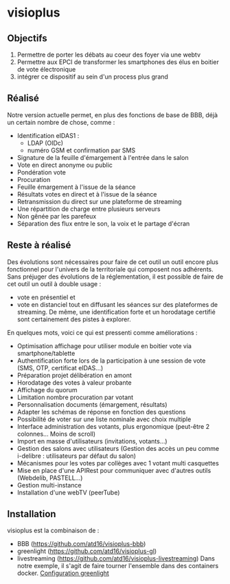 # visioplus

## Objectifs
 1. Permettre de porter les débats au coeur des foyer via une webtv
 2. Permettre aux EPCI de transformer les smartphones des élus en boitier de vote électronique
 3. intégrer ce dispositif au sein d'un process plus grand

## Réalisé
Notre version actuelle permet, en plus des fonctions de base de BBB, déjà un certain nombre de chose, comme :
- Identification eIDAS1 : 
  - LDAP (OIDc)
  - numéro GSM et confirmation par SMS
- Signature de la feuille d'émargement à l'entrée dans le salon
- Vote en direct anonyme ou public
- Pondération vote
- Procuration
- Feuille émargement à l'issue de la séance
- Résultats votes en direct et à l'issue de la séance
- Retransmission du direct sur une plateforme de streaming
- Une répartition de charge entre plusieurs serveurs
- Non gênée par les parefeux
- Séparation des flux entre le son, la voix et le partage d'écran

## Reste à réalisé
Des évolutions sont nécessaires pour faire de cet outil un outil encore plus fonctionnel pour l'univers de la territoriale qui composent nos adhérents.
Sans préjuger des évolutions de la réglementation, il est possible de faire de cet outil un outil à double usage :
- vote en présentiel et
- vote en distanciel tout en diffusant les séances sur des plateformes de streaming.
De même, une identification forte et un horodatage certifié sont certainement des pistes à explorer.

En quelques mots, voici ce qui est pressenti comme améliorations :
- Optimisation affichage pour utiliser module en boitier vote via smartphone/tablette
- Authentification forte lors de la participation à une session de vote (SMS, OTP, certificat eIDAS...)
- Préparation projet délibération en amont
- Horodatage des votes à valeur probante
- Affichage du quorum
- Limitation nombre procuration par votant
- Personnalisation documents (émargement, résultats)
- Adapter les schémas de réponse en fonction des questions
- Possibilité de voter sur une liste nominale avec choix multiple
- Interface administration des votants, plus ergonomique (peut-être 2 colonnes... Moins de scroll)
- Import en masse d'utilisateurs (invitations, votants...)
- Gestion des salons avec utilisateurs (Gestion des accès un peu comme i-delibre : utilisateurs par défaut du salon)
- Mécanismes pour les votes par collèges avec 1 votant multi casquettes
- Mise en place d'une APIRest pour communiquer avec d'autres outils (Webdelib, PASTELL...)
- Gestion multi-instance
- Installation d'une webTV (peerTube)

## Installation
visioplus est la combinaison de :
- BBB (https://github.com/atd16/visioplus-bbb)
- greenlight (https://github.com/atd16/visioplus-gl)
- livestreaming (https://github.com/atd16/visioplus-livestreaming)
Dans notre exemple, il s'agit de faire tourner l'ensemble dans des containers docker.
[Configuration greenlight](https://docs.bigbluebutton.org/greenlight/gl-config.html)
